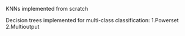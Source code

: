 KNNs implemented from scratch

Decision trees implemented for multi-class classification:
1.Powerset 
2.Multioutput
